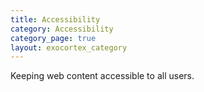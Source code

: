```yaml
---
title: Accessibility
category: Accessibility
category_page: true
layout: exocortex_category
---
```


Keeping web content accessible to all users.
